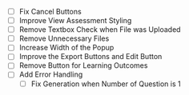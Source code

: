 - [ ] Fix Cancel Buttons
- [ ] Improve View Assessment Styling
- [ ] Remove Textbox Check when File was Uploaded
- [ ] Remove Unnecessary Files
- [ ] Increase Width of the Popup
- [ ] Improve the Export Buttons and Edit Button
- [ ] Remove Button for Learning Outcomes
- [ ] Add Error Handling
    - [ ] Fix Generation when Number of Question is 1
